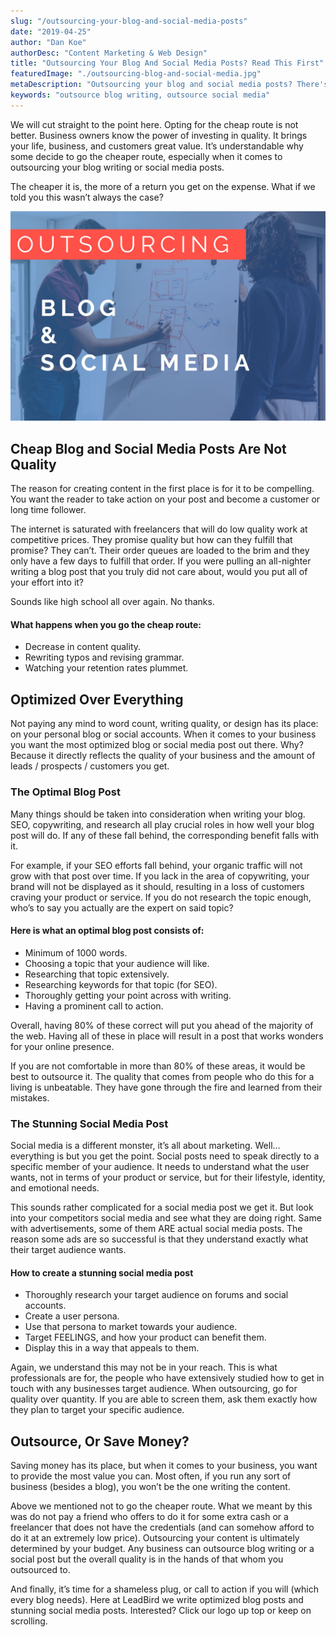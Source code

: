 ```yaml
---
slug: "/outsourcing-your-blog-and-social-media-posts"
date: "2019-04-25"
author: "Dan Koe"
authorDesc: "Content Marketing & Web Design"
title: "Outsourcing Your Blog And Social Media Posts? Read This First"
featuredImage: "./outsourcing-blog-and-social-media.jpg"
metaDescription: "Outsourcing your blog and social media posts? There's a couple things you should look out for."
keywords: "outsource blog writing, outsource social media"
---
```


We will cut straight to the point here. Opting for the cheap route is not better. Business owners know the power of investing in quality. It brings your life, business, and customers great value. It’s understandable why some decide to go the cheaper route, especially when it comes to outsourcing your blog writing or social media posts.

The cheaper it is, the more of a return you get on the expense. What if we told you this wasn’t always the case?

![Planning to oursource](outsourcing-blog-and-social-media.jpg 'Planning to outsource')

## Cheap Blog and Social Media Posts Are Not Quality

The reason for creating content in the first place is for it to be compelling. You want the reader to take action on your post and become a customer or long time follower.

The internet is saturated with freelancers that will do low quality work at competitive prices. They promise quality but how can they fulfill that promise? They can’t. Their order queues are loaded to the brim and they only have a few days to fulfill that order. If you were pulling an all-nighter writing a blog post that you truly did not care about, would you put all of your effort into it?

Sounds like high school all over again. No thanks.

#### What happens when you go the cheap route:
- Decrease in content quality.
- Rewriting typos and revising grammar.
- Watching your retention rates plummet.

## Optimized Over Everything

Not paying any mind to word count, writing quality, or design has its place: on your personal blog or social accounts. When it comes to your business you want the most optimized blog or social media post out there. Why? Because it directly reflects the quality of your business and the amount of leads / prospects / customers you get.

### The Optimal Blog Post

Many things should be taken into consideration when writing your blog. SEO, copywriting, and research all play crucial roles in how well your blog post will do. If any of these fall behind, the corresponding benefit falls with it.

For example, if your SEO efforts fall behind, your organic traffic will not grow with that post over time. If you lack in the area of copywriting, your brand will not be displayed as it should, resulting in a loss of customers craving your product or service. If you do not research the topic enough, who’s to say you actually are the expert on said topic?

#### Here is what an optimal blog post consists of:
- Minimum of 1000 words.
- Choosing a topic that your audience will like.
- Researching that topic extensively.
- Researching keywords for that topic (for SEO).
- Thoroughly getting your point across with writing.
- Having a prominent call to action.

Overall, having 80% of these correct will put you ahead of the majority of the web. Having all of these in place will result in a post that works wonders for your online presence.

If you are not comfortable in more than 80% of these areas, it would be best to outsource it. The quality that comes from people who do this for a living is unbeatable. They have gone through the fire and learned from their mistakes.

### The Stunning Social Media Post

Social media is a different monster, it’s all about marketing. Well… everything is but you get the point. Social posts need to speak directly to a specific member of your audience. It needs to understand what the user wants, not in terms of your product or service, but for their lifestyle, identity, and emotional needs. 

This sounds rather complicated for a social media post we get it. But look into your competitors social media and see what they are doing right. Same with advertisements, some of them ARE actual social media posts. The reason some ads are so successful is that they understand exactly what their target audience wants.

#### How to create a stunning social media post
- Thoroughly research your target audience on forums and social accounts.
- Create a user persona.
- Use that persona to market towards your audience.
- Target FEELINGS, and how your product can benefit them.
- Display this in a way that appeals to them.

Again, we understand this may not be in your reach. This is what professionals are for, the people who have extensively studied how to get in touch with any businesses target audience.
When outsourcing, go for quality over quantity. If you are able to screen them, ask them exactly how they plan to target your specific audience.

## Outsource, Or Save Money?

Saving money has its place, but when it comes to your business, you want to provide the most value you can. Most often, if you run any sort of business (besides a blog), you won’t be the one writing the content.

Above we mentioned not to go the cheaper route. What we meant by this was do not pay a friend who offers to do it for some extra cash or a freelancer that does not have the credentials (and can somehow afford to do it at an extremely low price). Outsourcing your content is ultimately determined by your budget. Any business can outsource blog writing or a social post but the overall quality is in the hands of that whom you outsourced to.

And finally, it’s time for a shameless plug, or call to action if you will (which every blog needs). Here at LeadBird we write optimized blog posts and stunning social media posts. Interested? Click our logo up top or keep on scrolling.
